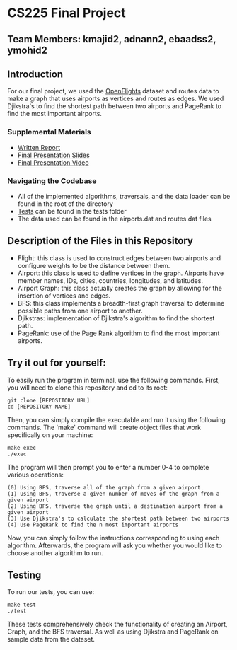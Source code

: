 # CS225 Final Project

## Team Members: kmajid2, adnann2, ebaadss2, ymohid2

## Introduction
For our final project, we used the [OpenFlights](https://openflights.org/data.html) dataset and routes data to make a graph that uses airports as vertices and routes as edges. We used Djikstra's to find the shortest path between two airports and PageRank to find the most important airports. 
### Supplemental Materials
* [Written Report](https://github-dev.cs.illinois.edu/cs225-sp22/adnann2-kmajid2-ebaadss2-ymohid2/blob/main/results.md)
* [Final Presentation Slides](https://github-dev.cs.illinois.edu/cs225-sp22/adnann2-kmajid2-ebaadss2-ymohid2/blob/main/presentation.pdf)
* [Final Presentation Video](https://drive.google.com/drive/folders/1hbNmRiDEHXUxzFHZvPjqraUjcEBjbdRp?usp=sharing)
### Navigating the Codebase
* All of the implemented algorithms, traversals, and the data loader can be found in the root of the directory
* [Tests](https://github-dev.cs.illinois.edu/cs225-sp22/adnann2-kmajid2-ebaadss2-ymohid2/tree/main/tests) can be found in the tests folder
* The data used can be found in the airports.dat and routes.dat files

## Description of the Files in this Repository
* Flight: this class is used to construct edges between two airports and configure weights to be the distance between them. 
* Airport: this class is used to define vertices in the graph. Airports have member names, IDs, cities, countries, longitudes, and latitudes. 
* Airport Graph: this class actually creates the graph by allowing for the insertion of vertices and edges. 
* BFS: this class implements a breadth-first graph traversal to determine possible paths from one airport to another. 
* Djikstras: implementation of Djikstra's algorithm to find the shortest path. 
* PageRank: use of the Page Rank algorithm to find the most important airports.

## Try it out for yourself: 
To easily run the program in terminal, use the following commands.
First, you will need to clone this repository and cd to its root: 

```
git clone [REPOSITORY URL]
cd [REPOSITORY NAME]
```
Then, you can simply compile the executable and run it using the following commands. The 'make' command will create object files that work specifically on your machine: 

```
make exec
./exec 
```

The program will then prompt you to enter a number 0-4 to complete various operations: 

```
(0) Using BFS, traverse all of the graph from a given airport 
(1) Using BFS, traverse a given number of moves of the graph from a given airport
(2) Using BFS, traverse the graph until a destination airport from a given airport
(3) Use Djikstra's to calculate the shortest path between two airports
(4) Use PageRank to find the n most important airports
```
Now, you can simply follow the instructions corresponding to using each algorithm. Afterwards, the program will ask you whether you would like to choose another algorithm to run.

## Testing 
To run our tests, you can use: 

```
make test 
./test
```

These tests comprehensively check the functionality of creating an Airport, Graph, and the BFS traversal. As well as using Djikstra and PageRank on sample data from the dataset. 
